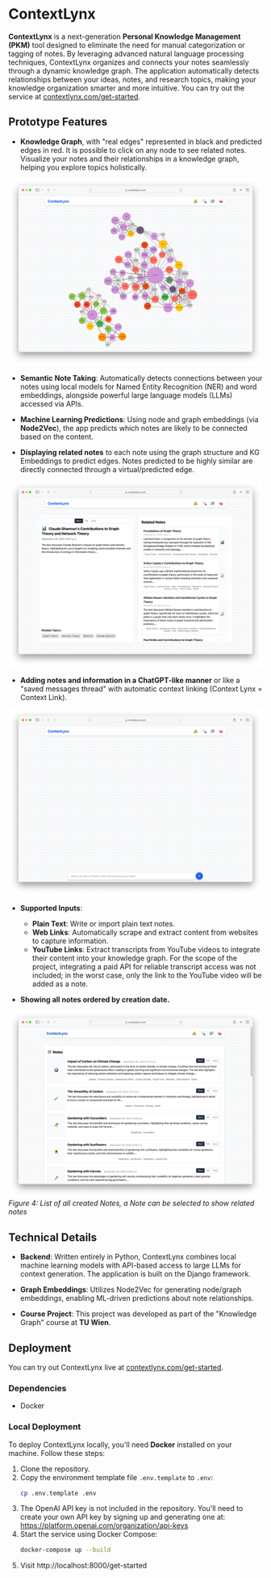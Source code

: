 # ContextLynx

**ContextLynx** is a next-generation **Personal Knowledge Management (PKM)** tool designed to eliminate the need for manual categorization or tagging of notes. By leveraging advanced natural language processing techniques, ContextLynx organizes and connects your notes seamlessly through a dynamic knowledge graph. The application automatically detects relationships between your ideas, notes, and research topics, making your knowledge organization smarter and more intuitive. You can try out the service at [contextlynx.com/get-started](http://contextlynx.com/get-started).

## Prototype Features


- **Knowledge Graph**, with "real edges" represented in black and predicted edges in red. It is possible to click on any node to see related notes. Visualize your notes and their relationships in a knowledge graph, helping you explore topics holistically.


![Graph Overview with all Topics, Notes, and (predicted) Edges](doc/assets/overviewofkg.png)  


- **Semantic Note Taking**: Automatically detects connections between your notes using local models for Named Entity Recognition (NER) and word embeddings, alongside powerful large language models (LLMs) accessed via APIs.

- **Machine Learning Predictions**: Using node and graph embeddings (via **Node2Vec**), the app predicts which notes are likely to be connected based on the content.



- **Displaying related notes** to each note using the graph structure and KG Embeddings to predict edges. Notes predicted to be highly similar are directly connected through a virtual/predicted edge.  

![Related Notes Overview using the Related Nodes Query](doc/assets/relatednotes.png)  


- **Adding notes and information in a ChatGPT-like manner** or like a "saved messages thread" with automatic context linking (Context Lynx = Context Link). 


![Create Notes in a ChatGPT-like manner](doc/assets/createnotes.png)  

- **Supported Inputs**:
  - **Plain Text**: Write or import plain text notes.
  - **Web Links**: Automatically scrape and extract content from websites to capture information.
  - **YouTube Links**: Extract transcripts from YouTube videos to integrate their content into your knowledge graph. For the scope of the project, integrating a paid API for reliable transcript access was not included; in the worst case, only the link to the YouTube video will be added as a note.

- **Showing all notes ordered by creation date.**  

![List of all created Notes, a Note can be selected to show related notes](doc/assets/overviewallnotes.png)  
*Figure 4: List of all created Notes, a Note can be selected to show related notes*


## Technical Details

- **Backend**: Written entirely in Python, ContextLynx combines local machine learning models with API-based access to large LLMs for context generation. The application is built on the Django framework.

- **Graph Embeddings**: Utilizes Node2Vec for generating node/graph embeddings, enabling ML-driven predictions about note relationships.

- **Course Project**: This project was developed as part of the "Knowledge Graph" course at **TU Wien**.

## Deployment

You can try out ContextLynx live at [contextlynx.com/get-started](http://contextlynx.com/get-started).

### Dependencies
* Docker

### Local Deployment

To deploy ContextLynx locally, you'll need **Docker** installed on your machine. Follow these steps:

1. Clone the repository.
2. Copy the environment template file `.env.template` to `.env`:
   ```bash
   cp .env.template .env
   ```
3. The OpenAI API key is not included in the repository. You'll need to create your own API key by signing up and generating one at:
https://platform.openai.com/organization/api-keys
4. Start the service using Docker Compose:
   ```bash
   docker-compose up --build
   ```
5. Visit http://localhost:8000/get-started